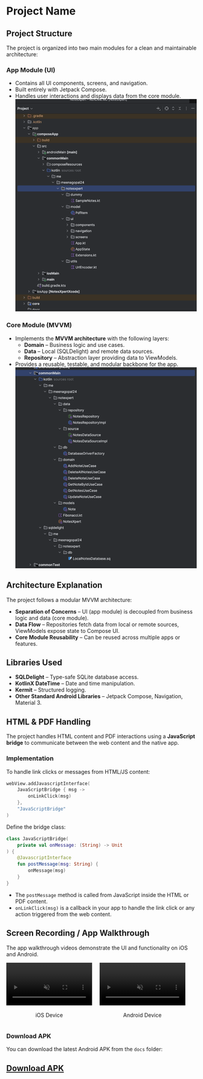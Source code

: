 # Project Name

## Project Structure

The project is organized into two main modules for a clean and maintainable architecture:

### App Module (UI)
- Contains all UI components, screens, and navigation.
- Built entirely with Jetpack Compose.
- Handles user interactions and displays data from the core module.  
  ![App Structure](docs/app_structure.png)

### Core Module (MVVM)
- Implements the **MVVM architecture** with the following layers:
  - **Domain** – Business logic and use cases.
  - **Data** – Local (SQLDelight) and remote data sources.
  - **Repository** – Abstraction layer providing data to ViewModels.
- Provides a reusable, testable, and modular backbone for the app.  
  ![Core Structure](docs/core_structure.png)

## Architecture Explanation

The project follows a modular MVVM architecture:

- **Separation of Concerns** – UI (app module) is decoupled from business logic and data (core module).
- **Data Flow** – Repositories fetch data from local or remote sources, ViewModels expose state to Compose UI.
- **Core Module Reusability** – Can be reused across multiple apps or features.

## Libraries Used

- **SQLDelight** – Type-safe SQLite database access.
- **KotlinX DateTime** – Date and time manipulation.
- **Kermit** – Structured logging.
- **Other Standard Android Libraries** – Jetpack Compose, Navigation, Material 3.

## HTML & PDF Handling

The project handles HTML content and PDF interactions using a **JavaScript bridge** to communicate between the web content and the native app.

### Implementation

To handle link clicks or messages from HTML/JS content:

```kotlin
webView.addJavascriptInterface(
    JavaScriptBridge { msg ->
        onLinkClick(msg)
    },
    "JavaScriptBridge"
)
````

Define the bridge class:

```kotlin
class JavaScriptBridge(
    private val onMessage: (String) -> Unit
) {
    @JavascriptInterface
    fun postMessage(msg: String) {
        onMessage(msg)
    }
}
```

* The `postMessage` method is called from JavaScript inside the HTML or PDF content.
* `onLinkClick(msg)` is a callback in your app to handle the link click or any action triggered from the web content.

## Screen Recording / App Walkthrough

The app walkthrough videos demonstrate the UI and functionality on iOS and Android.

<div style="display: flex; gap: 20px; flex-wrap: wrap;">

<div style="text-align: center; width: 45%;">
  <video width="100%" controls autoplay muted loop>
    <source src="docs/ios.mp4" type="video/mp4">
    Your browser does not support the video tag.
  </video>
  <p>iOS Device</p>
</div>

<div style="text-align: center; width: 45%;">
  <video width="100%" controls autoplay muted loop>
    <source src="docs/android.mp4" type="video/mp4">
    Your browser does not support the video tag.
  </video>
  <p>Android Device</p>
</div>

</div>

### Download APK

You can download the latest Android APK from the `docs` folder:

[Download APK](docs/app.apk)
---
